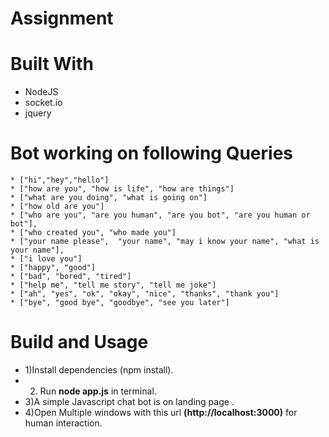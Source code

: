 # Assignment
# Built With
* NodeJS
* socket.io
* jquery

# Bot working on following Queries
	* ["hi","hey","hello"]
 	* ["how are you", "how is life", "how are things"]
	* ["what are you doing", "what is going on"]
	* ["how old are you"]
	* ["who are you", "are you human", "are you bot", "are you human or bot"],
	* ["who created you", "who made you"]
	* ["your name please",  "your name", "may i know your name", "what is your name"],
	* ["i love you"]
	* ["happy", "good"]
	* ["bad", "bored", "tired"]
	* ["help me", "tell me story", "tell me joke"]
	* ["ah", "yes", "ok", "okay", "nice", "thanks", "thank you"]
	* ["bye", "good bye", "goodbye", "see you later"]

# Build and Usage
* 1)Install dependencies (npm install).
* 2) Run **node app.js** in terminal.
* 3)A simple Javascript chat bot is on landing page .
* 4)Open Multiple windows with this url **(http://localhost:3000)** for human interaction.
